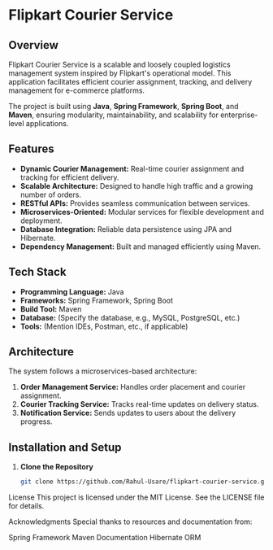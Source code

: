 # Flipkart Courier Service  

## Overview  
Flipkart Courier Service is a scalable and loosely coupled logistics management system inspired by Flipkart's operational model. This application facilitates efficient courier assignment, tracking, and delivery management for e-commerce platforms.  

The project is built using **Java**, **Spring Framework**, **Spring Boot**, and **Maven**, ensuring modularity, maintainability, and scalability for enterprise-level applications.  

## Features  
- **Dynamic Courier Management:** Real-time courier assignment and tracking for efficient delivery.  
- **Scalable Architecture:** Designed to handle high traffic and a growing number of orders.  
- **RESTful APIs:** Provides seamless communication between services.  
- **Microservices-Oriented:** Modular services for flexible development and deployment.  
- **Database Integration:** Reliable data persistence using JPA and Hibernate.  
- **Dependency Management:** Built and managed efficiently using Maven.  

## Tech Stack  
- **Programming Language:** Java  
- **Frameworks:** Spring Framework, Spring Boot  
- **Build Tool:** Maven  
- **Database:** (Specify the database, e.g., MySQL, PostgreSQL, etc.)  
- **Tools:** (Mention IDEs, Postman, etc., if applicable)  

## Architecture  
The system follows a microservices-based architecture:  
1. **Order Management Service:** Handles order placement and courier assignment.  
2. **Courier Tracking Service:** Tracks real-time updates on delivery status.  
3. **Notification Service:** Sends updates to users about the delivery progress.  

## Installation and Setup  
1. **Clone the Repository**  
   ```bash  
   git clone https://github.com/Rahul-Usare/flipkart-courier-service.git
   
License
This project is licensed under the MIT License. See the LICENSE file for details.

Acknowledgments
Special thanks to resources and documentation from:

Spring Framework
Maven Documentation
Hibernate ORM

